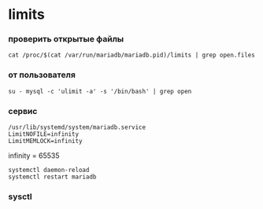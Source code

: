 limits
======
### проверить открытые файлы
    cat /proc/$(cat /var/run/mariadb/mariadb.pid)/limits | grep open.files

### от пользователя
    su - mysql -c 'ulimit -a' -s '/bin/bash' | grep open

### сервис
    /usr/lib/systemd/system/mariadb.service
    LimitNOFILE=infinity
    LimitMEMLOCK=infinity

infinity = 65535

    systemctl daemon-reload
    systemctl restart mariadb
 
 ### sysctl